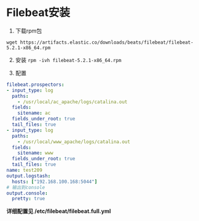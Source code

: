 # Filebeat安装

1. 下载rpm包

`wget https://artifacts.elastic.co/downloads/beats/filebeat/filebeat-5.2.1-x86_64.rpm`

2. 安装
`rpm -ivh filebeat-5.2.1-x86_64.rpm`


3. 配置
```yaml
filebeat.prospectors:
- input_type: log
  paths:
    - /usr/local/ac_apache/logs/catalina.out
  fields:
    sitename: ac
  fields_under_root: true
  tail_files: true
- input_type: log
  paths:
    - /usr/local/www_apache/logs/catalina.out
  fields:
    sitename: www
  fields_under_root: true
  tail_files: true
name: test209
output.logstash:
  hosts: ["192.168.100.168:5044"]
# 输出到console
output.console:
  pretty: true
```

**详细配置见 /etc/filebeat/filebeat.full.yml**